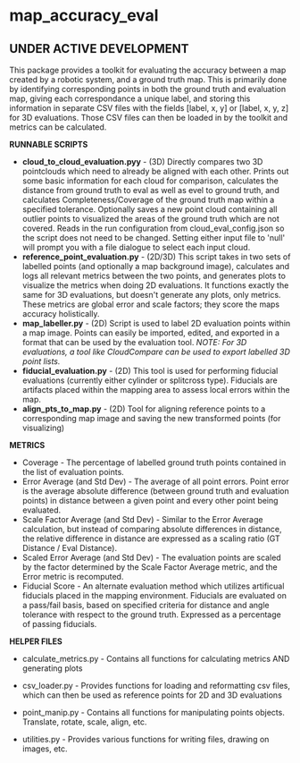 # map_accuracy_eval   
## **UNDER ACTIVE DEVELOPMENT**  
This package provides a toolkit for evaluating the accuracy between a map created by a robotic system, and a ground truth map. This is primarily done by identifying corresponding points in both the ground truth and evaluation map, giving each correspondance a unique label, and storing this information in separate CSV files with the fields [label, x, y] or [label, x, y, z] for 3D evaluations. Those CSV files can then be loaded in by the toolkit and metrics can be calculated.    
  
**RUNNABLE SCRIPTS**  
* **cloud_to_cloud_evaluation.pyy** - (3D) Directly compares two 3D pointclouds which need to already be aligned with each other. Prints out some basic information for each cloud for comparison, calculates the distance from ground truth to eval as well as evel to ground truth, and calculates Completeness/Coverage of the ground truth map within a specified tolerance. Optionally saves a new point cloud containing all outlier points to visualized the areas of the ground truth which are not covered. Reads in the run configuration from cloud_eval_config.json so the script does not need to be changed. Setting either input file to 'null' will prompt you with a file dialogue to select each input cloud.    
* **reference_point_evaluation.py** -  (2D/3D) This script takes in two sets of labelled points (and optionally a map background image), calculates and logs all relevant metrics between the two points, and generates plots to visualize the metrics when doing 2D evaluations. It functions exactly the same for 3D evaluations, but doesn't generate any plots, only metrics. These metrics are global error and scale factors; they score the maps accuracy holistically.  
* **map_labeller.py** - (2D) Script is used to label 2D evaluation points within a map image. Points can easily be imported, edited, and exported in a format that can be used by the evaluation tool. *NOTE: For 3D evaluations, a tool like CloudCompare can be used to export labelled 3D point lists.*   
* **fiducial_evaluation.py** - (2D) This tool is used for performing fiducial evaluations (currently either cylinder or splitcross type). Fiducials are artifacts placed within the mapping area to assess local errors within the map.    
* **align_pts_to_map.py** - (2D) Tool for aligning reference points to a corresponding map image and saving the new transformed points (for visualizing)  
  
**METRICS**  
* Coverage - The percentage of labelled ground truth points contained in the list of evaluation points.    
* Error Average (and Std Dev) - The average of all point errors. Point error is the average absolute difference (between ground truth and evaluation points) in distance between a given point and every other point being evaluated.    
* Scale Factor Average (and Std Dev) - Similar to the Error Average calculation, but instead of comparing absolute differences in distance, the relative difference in distance are expressed as a scaling ratio (GT Distance / Eval Distance).  
* Scaled Error Average (and Std Dev) - The evaluation points are scaled by the factor determined by the Scale Factor Average metric, and the Error metric is recomputed.  
* Fiducial Score - An alternate evaluation method which utilizes artificual fiducials placed in the mapping environment. Fiducials are evaluated on a pass/fail basis, based on specified criteria for distance and angle tolerance with respect to the ground truth. Expressed as a percentage of passing fiducials.  
     
**HELPER FILES**  
* calculate_metrics.py - Contains all functions for calculating metrics AND generating plots  
  
* csv_loader.py - Provides functions for loading and reformatting csv files, which can then be used as reference points for 2D and 3D evaluations    
  
* point_manip.py - Contains all functions for manipulating points objects. Translate, rotate, scale, align, etc.  
   
* utilities.py - Provides various functions for writing files, drawing on images, etc.  
  
